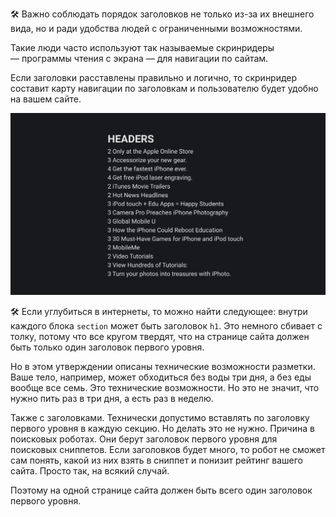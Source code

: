
🛠 Важно соблюдать порядок заголовков не только из-за их внешнего вида, но и ради удобства людей с ограниченными возможностями.

Такие люди часто используют так называемые скринридеры — программы чтения с экрана — для навигации по сайтам.

Если заголовки расставлены правильно и логично, то скринридер составит карту навигации по заголовкам и пользователю будет удобно на вашем сайте.

![Пример правильного использования заголовков](../images/headers.png)

🛠 Если углубиться в интернеты, то можно найти следующее: внутри каждого блока `section` может быть заголовок `h1`. Это немного сбивает с толку, потому что все кругом твердят, что на странице сайта должен быть только один заголовок первого уровня.

Но в этом утверждении описаны технические возможности разметки. Ваше тело, например, может обходиться без воды три дня, а без еды вообще все семь. Это технические возможности. Но это не значит, что нужно пить раз в три дня, а есть раз в неделю.

Также с заголовками. Технически допустимо вставлять по заголовку первого уровня в каждую секцию. Но делать это не нужно. Причина в поисковых роботах. Они берут заголовок первого уровня для поисковых сниппетов. Если заголовков будет много, то робот не сможет сам понять, какой из них взять в сниппет и понизит рейтинг вашего сайта. Просто так, на всякий случай.

Поэтому на одной странице сайта должен быть всего один заголовок первого уровня.

